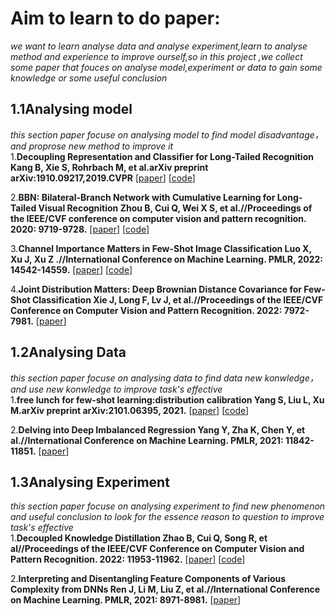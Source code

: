 # Aim to learn to do paper:
*we want to learn analyse data and analyse experiment,learn to analyse method and experience to improve ourself,so in this project ,we collect some paper that fouces on analyse model,experiment or data  to gain some knowledge or some useful conclusion*<br/>

## 1.1Analysing model
*this section paper focuse on analysing model to find model disadvantage，and proprose new method to improve it*<br/>
1.**Decoupling Representation and Classifier for Long-Tailed Recognition  Kang B, Xie S, Rohrbach M, et al.arXiv preprint arXiv:1910.09217,2019.CVPR** [[paper](https://arxiv.org/pdf/1910.09217.pdf)] [[code](https://github.com/facebookresearch/classifier-balancing)]<br/>

2.**BBN: Bilateral-Branch Network with Cumulative Learning for Long-Tailed Visual Recognition  Zhou B, Cui Q, Wei X S, et al.//Proceedings of the IEEE/CVF conference on computer vision and pattern recognition. 2020: 9719-9728.** [[paper](https://openaccess.thecvf.com/content_CVPR_2020/papers/Zhou_BBN_Bilateral-Branch_Network_With_Cumulative_Learning_for_Long-Tailed_Visual_Recognition_CVPR_2020_paper.pdf)] [[code](https://github.com/megvii-research/BBN)] <br/>

3.**Channel Importance Matters in Few-Shot Image Classification Luo X, Xu J, Xu Z .//International Conference on Machine Learning. PMLR, 2022: 14542-14559.** [[paper](
https://proceedings.mlr.press/v162/luo22c/luo22c.pdf)]  [[code](https://github.com/Frankluox/Channel_Importance_FSL)]<br/>

4.**Joint Distribution Matters: Deep Brownian Distance Covariance for Few-Shot Classification  Xie J, Long F, Lv J, et al.//Proceedings of the IEEE/CVF Conference on Computer Vision and Pattern Recognition. 2022: 7972-7981.** [[paper](https://openaccess.thecvf.com/content/CVPR2022/papers/Xie_Joint_Distribution_Matters_Deep_Brownian_Distance_Covariance_for_Few-Shot_Classification_CVPR_2022_paper.pdf)]





## 1.2Analysing Data
*this section paper focuse on analysing data to find data new konwledge，and use new konwledge to improve task's effective*<br/>
1.**free lunch for few-shot learning:distribution calibration Yang S, Liu L, Xu M.arXiv preprint arXiv:2101.06395, 2021.**  [[paper](https://arxiv.org/pdf/2101.06395.pdf)]  [[code](https://github.com/ShuoYang-1998/Few_Shot_Distribution_Calibration)]<br/>

2.**Delving into Deep Imbalanced Regression Yang Y, Zha K, Chen Y, et al.//International Conference on Machine Learning. PMLR, 2021: 11842-11851.** [[paper](https://github.com/YyzHarry/imbalanced-regression)]






## 1.3Analysing Experiment
*this section paper focuse on analysing experiment to find new phenomenon and useful conclusion to look for the essence reason to question  to improve task's effective*<br/>
1.**Decoupled Knowledge Distillation Zhao B, Cui Q, Song R, et al//Proceedings of the IEEE/CVF Conference on Computer Vision and Pattern Recognition. 2022: 11953-11962.** [[paper](https://openaccess.thecvf.com/content/CVPR2022/papers/Zhao_Decoupled_Knowledge_Distillation_CVPR_2022_paper.pdf)] [[code](https://github.com/megvii-research/mdistiller)]

2.**Interpreting and Disentangling Feature Components of Various Complexity from DNNs Ren J, Li M, Liu Z, et al.//International Conference on Machine Learning. PMLR, 2021: 8971-8981.** [[paper](http://proceedings.mlr.press/v139/ren21b/ren21b.pdf)]


